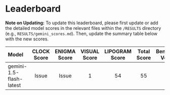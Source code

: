 # Leaderboard

**Note on Updating:** To update this leaderboard, please first update or add the detailed model scores in the relevant files within the `/RESULTS` directory (e.g., `RESULTS/gemini_scores.md`). Then, update the summary table below with the new scores.

| Model | CLOCK Score | ENIGMA Score | VISUAL Score | LIPOGRAM Score | Total Score | Benchmark Version |
| :--- | :---: | :---: | :---: | :---: | :---: | :---: |
| gemini-1.5-flash-latest | Issue | Issue | 1 | 54 | 55 | N/A |
